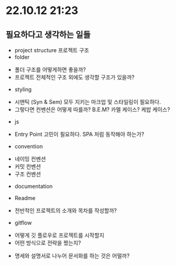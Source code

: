 # 22.10.12 21:23

## 필요하다고 생각하는 일들

- project structure 프로젝트 구조
 - folder
  + 폴더 구조를 어떻게하면 좋을까?
  + 프로젝트 전체적인 구조 외에도 생각할 구조가 있을까?
 - styling
  + 시맨틱 (Syn & Sem) 모두 지키는 마크업 및 스타일링이 필요하다.
  + 그렇다면 컨벤션은 어떻게 따를까? B.E.M? 카멜 케이스? 케밥 케이스?
 - js
  + Entry Point 고민이 필요하다. SPA 처럼 동작해야 하는가?
 - convention
  + 네이밍 컨벤션
  + 커밋 컨벤션
  + 구조 컨벤션
 - documentation
  + Readme
   - 전반적인 프로젝트의 소개와 목차를 작성할까?
  + gitflow
   - 어떻게 깃 플로우로 프로젝트를 시작할지
   - 어떤 방식으로 전략을 짰는지?
  + 명세와 설명서로 나누어 문서화를 하는 것은 어떨까?
